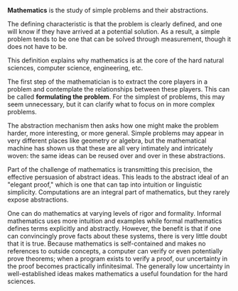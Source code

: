 **Mathematics** is the study of simple problems and their abstractions. 

The defining characteristic is that the problem is clearly defined, and one will know if they have arrived at a potential solution. As a result, a simple problem tends to be one that can be solved through measurement, though it does not have to be.

This definition explains why mathematics is at the core of the hard natural sciences, computer science, engineering, etc.

The first step of the mathematician is to extract the core players in a problem and contemplate the relationships between these players. This can be called **formulating the problem**. For the simplest of problems, this may seem unnecessary, but it can clarify what to focus on in more complex problems.

The abstraction mechanism then asks how one might make the problem harder, more interesting, or more general. Simple problems may appear in very different places like geometry or algebra, but the mathematical machine has shown us that these are all very intimately and intricately woven: the same ideas can be reused over and over in these abstractions.

Part of the challenge of mathematics is transmitting this precision, the effective persuasion of abstract ideas. This leads to the abstract ideal of an "elegant proof," which is one that can tap into intuition or linguistic simplicity. Computations are an integral part of mathematics, but they rarely expose abstractions.

One can do mathematics at varying levels of rigor and formality. Informal mathematics uses more intuition and examples while formal mathematics defines terms explicitly and abstractly. However, the benefit is that if one can convincingly prove facts about these systems, there is very little doubt that it is true. Because mathematics is self-contained and makes no references to outside concepts, a computer can verify or even potentially prove theorems; when a program exists to verify a proof, our uncertainty in the proof becomes practically infinitesimal. The generally low uncertainty in well-established ideas makes mathematics a useful foundation for the hard sciences.

